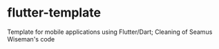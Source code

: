 # flutter-template
Template for mobile applications using Flutter/Dart; Cleaning of Seamus Wiseman's code
